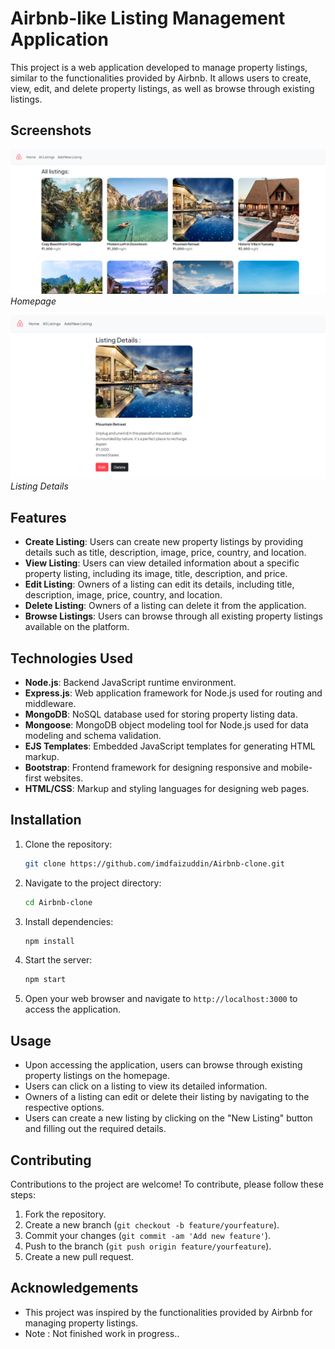 # Airbnb-like Listing Management Application

This project is a web application developed to manage property listings, similar to the functionalities provided by Airbnb. It allows users to create, view, edit, and delete property listings, as well as browse through existing listings.

## Screenshots

![Homepage](/screenshots/HomePage.png)
*Homepage*

![Listing Details](/screenshots/listing_details.png)
*Listing Details*


## Features

- **Create Listing**: Users can create new property listings by providing details such as title, description, image, price, country, and location.
- **View Listing**: Users can view detailed information about a specific property listing, including its image, title, description, and price.
- **Edit Listing**: Owners of a listing can edit its details, including title, description, image, price, country, and location.
- **Delete Listing**: Owners of a listing can delete it from the application.
- **Browse Listings**: Users can browse through all existing property listings available on the platform.

## Technologies Used

- **Node.js**: Backend JavaScript runtime environment.
- **Express.js**: Web application framework for Node.js used for routing and middleware.
- **MongoDB**: NoSQL database used for storing property listing data.
- **Mongoose**: MongoDB object modeling tool for Node.js used for data modeling and schema validation.
- **EJS Templates**: Embedded JavaScript templates for generating HTML markup.
- **Bootstrap**: Frontend framework for designing responsive and mobile-first websites.
- **HTML/CSS**: Markup and styling languages for designing web pages.

## Installation

1. Clone the repository:

    ```bash
    git clone https://github.com/imdfaizuddin/Airbnb-clone.git
    ```

2. Navigate to the project directory:

    ```bash
    cd Airbnb-clone
    ```

3. Install dependencies:

    ```bash
    npm install
    ```

4. Start the server:

    ```bash
    npm start
    ```

5. Open your web browser and navigate to `http://localhost:3000` to access the application.

## Usage

- Upon accessing the application, users can browse through existing property listings on the homepage.
- Users can click on a listing to view its detailed information.
- Owners of a listing can edit or delete their listing by navigating to the respective options.
- Users can create a new listing by clicking on the "New Listing" button and filling out the required details.

## Contributing

Contributions to the project are welcome! To contribute, please follow these steps:

1. Fork the repository.
2. Create a new branch (`git checkout -b feature/yourfeature`).
3. Commit your changes (`git commit -am 'Add new feature'`).
4. Push to the branch (`git push origin feature/yourfeature`).
5. Create a new pull request.


## Acknowledgements

- This project was inspired by the functionalities provided by Airbnb for managing property listings.
- Note : Not finished work in progress..